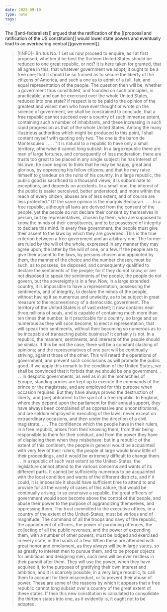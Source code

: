 ```yaml
---
date: 2022-09-19
type: note
tags: 
---
```


The [[anti-federalists]] argued that the ratification of the [[proposal and ratification of the US constitution]] would lower state powers and eventually lead to an overbearing central [[government]].

> [!INFO]- Brutus No. 1
> Let us now proceed to enquire, as I at first proposed, whether it be best the thirteen United States should be reduced to one great republic, or not? It is here taken for granted, that all agree in this, that whatever government we adopt, it ought to be a free one; that it should be so framed as to secure the liberty of the citizens of America, and such a one as to admit of a full, fair, and equal representation of the people. The question then will be, whether a government thus constituted, and founded on such principles, is practicable, and can be exercised over the whole United States, reduced into one state?
> If respect is to be paid to the opinion of the greatest and wisest men who have ever thought or wrote on the science of government, we shall be constrained to conclude, that a free republic cannot succeed over a country of such immense extent, containing such a number of inhabitants, and these increasing in such rapid progression as that of the whole United States. Among the many illustrious authorities which might be produced to this point, I shall content myself with quoting only two. The one is the baron de Montesquieu . . . . “It is natural to a republic to have only a small territory, otherwise it cannot long subsist. In a large republic there are men of large fortunes, and consequently of less moderation; there are trusts too great to be placed in any single subject; he has interest of his own; he soon begins to think that he may be happy, great and glorious, by oppressing his fellow citizens; and that he may raise himself to grandeur on the ruins of his country. In a large republic, the public good is sacrificed to a thousand views; it is subordinate to exceptions, and depends on accidents. In a small one, the interest of the public is easier perceived, better understood, and more within the reach of every citizen; abuses are of less extent, and of course are less protected.” Of the same opinion is the marquis Beccarari. . . .
> In a free republic, although all laws are derived from the consent of the people, yet the people do not declare their consent by themselves in person, but by representatives, chosen by them, who are supposed to know the minds of their constituents, and to be possessed of integrity to declare this mind.
> In every free government, the people must give their assent to the laws by which they are governed. This is the true criterion between a free government and an arbitrary one. The former are ruled by the will of the whole, expressed in any manner they may agree upon; the latter by the will of one, or a few. If the people are to give their assent to the laws, by persons chosen and appointed by them, the manner of the choice and the number chosen, must be such, as to possess, be disposed, and consequently qualified to declare the sentiments of the people; for if they do not know, or are not disposed to speak the sentiments of the people, the people do not govern, but the sovereignty is in a few. Now, in a large extended country, it is impossible to have a representation, possessing the sentiments, and of integrity, to declare the minds of the people, without having it so numerous and unwieldy, as to be subject in great measure to the inconveniency of a democratic government.
> The territory of the United States is of vast extent; it now contains near three millions of souls, and is capable of containing much more than ten times that number. Is it practicable for a country, so large and so numerous as they will soon become, to elect a representation, that will speak their sentiments, without their becoming so numerous as to be incapable of transacting public business? It certainly is not.
> In a republic, the manners, sentiments, and interests of the people should be similar. If this be not the case, there will be a constant clashing of opinions; and the representatives of one part will be continually striving, against those of the other. This will retard the operations of government, and prevent such conclusions as will promote the public good. If we apply this remark to the condition of the United States, we shall be convinced that it forbids that we should be one government. . . .
> In despotic governments, as well as in all the monarchies of Europe, standing armies are kept up to execute the commands of the prince or the magistrate, and are employed for this purpose when occasion requires: But they have always proved the destruction of liberty, and [are] abhorrent to the spirit of a free republic. In England, where they depend upon the parliament for their annual support, they have always been complained of as oppressive and unconstitutional, and are seldom employed in executing of the laws; never except on extraordinary occasions, and then under the direction of a civil magistrate. . . .
> The confidence which the people have in their rulers, in a free republic, arises from their knowing them, from their being responsible to them for their conduct, and from the power they have of displacing them when they misbehave: but in a republic of the extent of this continent, the people in general would be acquainted with very few of their rulers; the people at large would know little of their proceedings, and it would be extremely difficult to change them. . . In a republic of such vast extent as the United-States, the legislature cannot attend to the various concerns and wants of its different parts. It cannot be sufficiently numerous to be acquainted with the local condition and wants of the different districts, and if it could, it is impossible it should have sufficient time to attend to and provide for all the variety of cases of this nature, that would be continually arising.
> In so extensive a republic, the great officers of government would soon become above the control of the people, and abuse their power to the purpose of aggrandizing themselves, and oppressing them. The trust committed to the executive offices, in a country of the extent of the United-States, must be various and of magnitude. The command of all the troops and navy of the republic, the appointment of officers, the power of pardoning offences, the collecting of all the public revenues, and the power of expending them, with a number of other powers, must be lodged and exercised in every state, in the hands of a few. When these are attended with great honor and emolument, as they always will be in large states, so as greatly to interest men to pursue them, and to be proper objects for ambitious and designing men, such men will be ever restless in their pursuit after them. They will use the power, when they have acquired it, to the purposes of gratifying their own interest and ambition, and it is scarcely possible, in a very large republic, to call them to account for their misconduct, or to prevent their abuse of power.
> These are some of the reasons by which it appears that a free republic cannot long subsist over a country of the great extent of these states. If then this new constitution is calculated to consolidate the thirteen states into one, as it evidently is, it ought not to be adopted.
